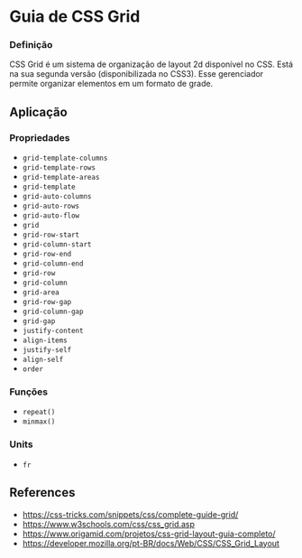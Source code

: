 # Guia de CSS Grid

### Definição
CSS Grid é um sistema de organização de layout 2d disponível no CSS. Está na sua segunda versão (disponibilizada no CSS3). Esse gerenciador permite organizar elementos em um formato de grade.

## Aplicação
### Propriedades

 - `grid-template-columns`
 - `grid-template-rows`
 - `grid-template-areas`
 - `grid-template`
 - `grid-auto-columns`
 - `grid-auto-rows`
 - `grid-auto-flow`
 - `grid`
 - `grid-row-start`
 - `grid-column-start`
 - `grid-row-end`
 - `grid-column-end`
 - `grid-row`
 - `grid-column` 
 - `grid-area`
 - `grid-row-gap`
 - `grid-column-gap`
 - `grid-gap`
 -  `justify-content`
 - `align-items`
 - `justify-self`
 - `align-self`
 - `order`

### Funções
- `repeat()`
- `minmax()`

### Units
- `fr`


## References
- https://css-tricks.com/snippets/css/complete-guide-grid/
- https://www.w3schools.com/css/css_grid.asp
- https://www.origamid.com/projetos/css-grid-layout-guia-completo/
- https://developer.mozilla.org/pt-BR/docs/Web/CSS/CSS_Grid_Layout
